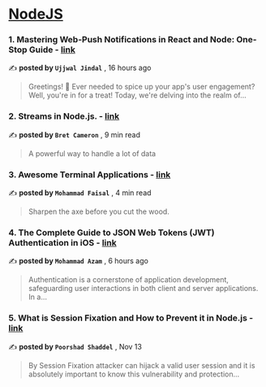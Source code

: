 
<h1><a href=https://medium.com/tag/nodejs/recommended target="_blank" rel="noopener noreferrer">NodeJS</a></h1>
<h3>1. Mastering Web-Push Notifications in React and Node: One-Stop Guide - <a href=https://medium.com/@jindalujjwal0720/mastering-web-push-notifications-in-react-and-node-one-stop-guide-15de9567aa9a?source=tag_recommended_feed---------0-84----------nodejs----------de587a04_2922_4a92_94e4_7878aec9057f------- target="_blank" rel="noopener noreferrer">link</a></h3>

✍️ **posted by `Ujjwal Jindal`** <date> , 16 hours ago</date>

<blockquote>Greetings! 🚀 Ever needed to spice up your app's user engagement? Well, you're in for a treat! Today, we're delving into the realm of…</blockquote>

<h3>2. Streams in Node.js. - <a href=https://medium.com/gitconnected/an-introduction-to-streams-in-node-js-e021650f0440?source=tag_recommended_feed---------1-107----------nodejs----------de587a04_2922_4a92_94e4_7878aec9057f------- target="_blank" rel="noopener noreferrer">link</a></h3>

✍️ **posted by `Bret Cameron`** <date> , 9 min read</date>

<blockquote>A powerful way to handle a lot of data</blockquote>

<h3>3. Awesome Terminal Applications - <a href=https://medium.com/gitconnected/awesome-terminal-applications-e4a06022dffa?source=tag_recommended_feed---------2-85----------nodejs----------de587a04_2922_4a92_94e4_7878aec9057f------- target="_blank" rel="noopener noreferrer">link</a></h3>

✍️ **posted by `Mohammad Faisal`** <date> , 4 min read</date>

<blockquote>Sharpen the axe before you cut the wood.</blockquote>

<h3>4. The Complete Guide to JSON Web Tokens (JWT) Authentication in iOS - <a href=https://medium.com/@azamsharp/the-complete-guide-to-json-web-tokens-jwt-authentication-in-ios-0b30b3eebacc?source=tag_recommended_feed---------3-84----------nodejs----------de587a04_2922_4a92_94e4_7878aec9057f------- target="_blank" rel="noopener noreferrer">link</a></h3>

✍️ **posted by `Mohammad Azam`** <date> , 6 hours ago</date>

<blockquote>Authentication is a cornerstone of application development, safeguarding user interactions in both client and server applications. In a…</blockquote>

<h3>5. What is Session Fixation and How to Prevent it in Node.js - <a href=https://medium.com/gitconnected/what-is-session-fixation-and-how-to-prevent-it-in-node-js-03580b6acd67?source=tag_recommended_feed---------4-107----------nodejs----------de587a04_2922_4a92_94e4_7878aec9057f------- target="_blank" rel="noopener noreferrer">link</a></h3>

✍️ **posted by `Poorshad Shaddel`** <date> , Nov 13</date>

<blockquote>By Session Fixation attacker can hijack a valid user session and it is absolutely important to know this vulnerability and protection…</blockquote>

